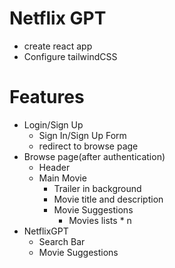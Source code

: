 # Netflix GPT 

- create react app
- Configure tailwindCSS


# Features 
- Login/Sign Up
    - Sign In/Sign Up Form
    - redirect to browse page
- Browse page(after authentication)
    - Header 
    - Main Movie 
        - Trailer in background
        - Movie title and description
        - Movie Suggestions 
            - Movies lists * n
- NetflixGPT
    - Search Bar
    - Movie Suggestions
